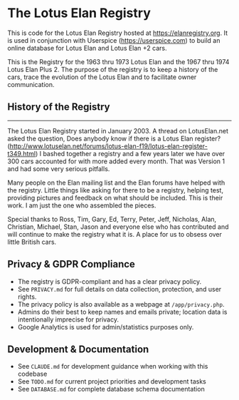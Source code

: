 
# The Lotus Elan Registry

This is code for the Lotus Elan Registry hosted at https://elanregistry.org. It is used in conjunction with Userspice (https://userspice.com) to build an online database for Lotus Elan and Lotus Elan +2 cars.

This is the Registry for the 1963 thru 1973 Lotus Elan and the 1967 thru 1974 Lotus Elan Plus 2. The purpose of the registry is to keep a history of the cars, trace the evolution of the Lotus Elan and to facilitate owner communication.

## History of the Registry
-----------------------------
The Lotus Elan Registry started in January 2003. A thread on LotusElan.net asked the question, Does anybody know if there is a Lotus Elan register? (http://www.lotuselan.net/forums/lotus-elan-f19/lotus-elan-register-t349.html) I bashed together a registry and a few years later we have over 300 cars accounted for with more added every month.  That was Version 1 and had some very serious pitfalls.  


Many people on the Elan mailing list and the Elan forums have helped with the registry. Little things like asking for there to be a registry, helping test, providing pictures and feedback on what should be included. This is their work. I am just the one who assembled the pieces.

Special thanks to Ross, Tim, Gary, Ed, Terry, Peter, Jeff, Nicholas, Alan, Christian, Michael, Stan, Jason and everyone else who has contributed and will continue to make the registry what it is. A place for us to obsess over little British cars.

## Privacy & GDPR Compliance

- The registry is GDPR-compliant and has a clear privacy policy.
- See `PRIVACY.md` for full details on data collection, protection, and user rights.
- The privacy policy is also available as a webpage at `/app/privacy.php`.
- Admins do their best to keep names and emails private; location data is intentionally imprecise for privacy.
- Google Analytics is used for admin/statistics purposes only.

## Development & Documentation

- See `CLAUDE.md` for development guidance when working with this codebase
- See `TODO.md` for current project priorities and development tasks
- See `DATABASE.md` for complete database schema documentation

